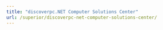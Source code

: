 ```yaml
---
title: "discoverpc.NET Computer Solutions Center"
url: /superior/discoverpc-net-computer-solutions-center/
---
```


